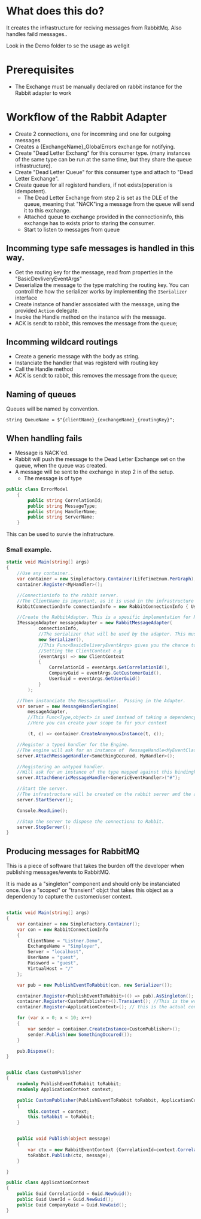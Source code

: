 ﻿
# What does this do?

It creates the infrastructure for reciving messages from RabbitMq. 
Also handles faild messages..

Look in the Demo folder to se the usage as wellgit

# Prerequisites

* The Exchange must be manually declared on rabbit instance for the Rabbit adapter to work

# Workflow of the Rabbit Adapter

* Create 2 connections, one for incomming and one for outgoing messages
* Creates a {ExchangeName}_GlobalErrors exchange for notifying. 
* Create "Dead Letter Exchang" for this consumer type. (many instances of the same type can be run at the same time, but they share the queue infrastructure).
* Create "Dead Letter Queue" for this consumer type and attach to "Dead Letter Exchange". 
* Create queue for all registerd handlers, if not exists(operation is idempotent).
    * The Dead Letter Exchange from step 2 is set as the DLE of the queue, meaning that "NACK"ing a message from the queue will send it to this exchange. 
	* Attached queue to exchange provided in the connectioninfo, this exchange has to exists prior to staring the consumer. 
    * Start to listen to messages from queue

## Incomming type safe messages is handled in this way. 

* Get the routing key for the message, read from properties in the "BasicDevliveryEventArgs"
* Deserialize the message to the type matching the routing key. You can controll the how the serializer works by implementing the `ISerializer` interface
* Create instance of handler assosiated with the message, using the provided `Action` delegate.
* Invoke the Handle method on the instance with the message.
* ACK is sendt to rabbit, this removes the message from the queue;

## Incomming wildcard routings 

* Create a generic message with the body as string.
* Instanciate the handler that was registerd with routing key
* Call the Handle method
* ACK is sendt to rabbit, this removes the message from the queue;

## Naming of queues
Queues will be named by convention. 

`string QueueName = $"{clientName}_{exchangeName}_{routingKey}";`


## When handling fails

* Message is NACK'ed. 
* Rabbit will push the message to the Dead Letter Exchange set on the queue, when the queue was created. 
* A message will be sent to the exchange in step 2 in of the setup.
  * The message is of type  
```csharp
public class ErrorModel
    {
        public string CorrelationId;
        public string MessageType;
        public string HandlerName;
        public string ServerName;
    }
```
This can be used to survie the infratructure. 

### Small example. 
```csharp
static void Main(string[] args)
{
    //Use any container.. 
    var container = new SimpleFactory.Container(LifeTimeEnum.PerGraph);
    container.Register<MyHandler>();

    //Connectioninfo to the rabbit server. 
    //The ClientName is important, as it is used in the infrastructure to indentify the host. 
    RabbitConnectionInfo connectionInfo = new RabbitConnectionInfo { UserName = "guest", Password = "guest", Server = "localhost", ExchangeName = "Simployer", ClientName = "MyTestingApp" };

    //Create the RabbitAdapter. This is a spesific implementation for Rabbit.
    IMessageAdapter messageAdapter = new RabbitMessageAdapter(
            connectionInfo,
            //The serializer that will be used by the adapter. This must implement the ISerializer from Itas.Infrastructure.
            new Serializer(),
            //This Func<BasicDeliveryEventArgs> gives you the chance to create a context value for your eventhandler.
            //Setting the ClientContext e.g
            (eventArgs) => new ClientContext
            {
                CorrelationId = eventArgs.GetCorrelationId(),
                CompanyGuid = eventArgs.GetCustomerGuid(),
                UserGuid = eventArgs.GetUserGuid()
            }
        );

    //Then instanciate the MessageHandler.. Passing in the Adapter. 
    var server = new MessageHandlerEngine(
        messageAdapter,
        //This Func<Type,object> is used instead of taking a dependency on a Container. 
        //Here you can create your scope to for your context

        (t, c) => container.CreateAnonymousInstance(t, c));

    //Register a typed handler for the Engine. 
    //The engine will ask for an instance of  MessageHandle<MyEventClass> using the above Action<Type,object>. 
    server.AttachMessageHandler<SomethingOccured, MyHandler>();

    //Registering an untyped handler. 
    //Will ask for an instance of the type mapped against this bindingkey. 
    server.AttachGenericMessageHandler<GenericEventHandler>("#");

    //Start the server. 
    //The infrastructure will be created on the rabbit server and the adapter will start to recieve the messages. 
    server.StartServer();

    Console.ReadLine();

    //Stop the server to dispose the connections to Rabbit. 
    server.StopServer();
}
```

## Producing messages for RabbitMQ
This is a piece of software that takes the burden off the developer when publishing messages/events to RabbitMQ. 

It is made as a "singleton" component and should only be instanciated once. Use a "scoped" or "transient" objct that takes this object as a dependency to capture the customer/user context.

```csharp

static void Main(string[] args)
{
    var container = new SimpleFactory.Container();
    var con = new RabbitConnectionInfo
    {
        ClientName = "Listner.Demo",
        ExchangeName = "Simployer",
        Server = "localhost",
        UserName = "guest",
        Password = "guest",
        VirtualHost = "/"
    };

    var pub = new PublishEventToRabbit(con, new Serializer());

    container.Register<PublishEventToRabbit>(() => pub).AsSingleton(); //This is singleton to hold the connection stuff for rabbit. Must be disposed
    container.Register<CustomPublisher>().Transient(); //This is the wrapper to capture the context of the current call
    container.Register<ApplicationContext>(); // this is the actual context.. Very simplefied :) 

    for (var x = 0; x < 10; x++)
    {
        var sender = container.CreateInstance<CustomPublisher>();
        sender.Publish(new SomethingOccured());
    }

    pub.Dispose();
}


public class CustomPublisher
{
    readonly PublishEventToRabbit toRabbit;
    readonly ApplicationContext context;

    public CustomPublisher(PublishEventToRabbit toRabbit, ApplicationContext context)
    {
        this.context = context;
        this.toRabbit = toRabbit;
    }


    public void Publish(object message)
    {
        var ctx = new RabbitEventContext {CorrelationId=context.CorrelationId, CustomerId=context.CompanyGuid, UserId=context.UserId};
        toRabbit.Publish(ctx, message);
    }

}

public class ApplicationContext
{
    public Guid CorrelationId = Guid.NewGuid();
    public Guid UserId = Guid.NewGuid();
    public Guid CompanyGuid = Guid.NewGuid();
}

```
